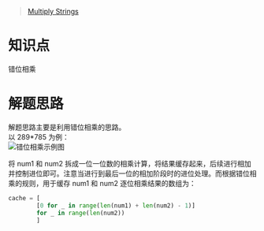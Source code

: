 > [Multiply Strings](https://leetcode.com/problems/multiply-strings/)

# 知识点
错位相乘

# 解题思路
解题思路主要是利用错位相乘的思路。  
以 289*785 为例：  
![错位相乘示例图](https://bingzhong-project.gitee.io/public/pictures/错位相乘示例图.png)

将 num1 和 num2 拆成一位一位数的相乘计算，将结果缓存起来，后续进行相加并控制进位即可。注意当进行到最后一位的相加阶段时的进位处理。而根据错位相乘的规则，用于缓存 num1 和 num2 逐位相乘结果的数组为：
```python
cache = [
        [0 for _ in range(len(num1) + len(num2) - 1)]
        for _ in range(len(num2))
        ]
```